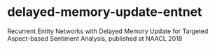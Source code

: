 # delayed-memory-update-entnet
Recurrent Entity Networks with Delayed Memory Update for Targeted Aspect-based Sentiment Analysis, published at NAACL 2018
